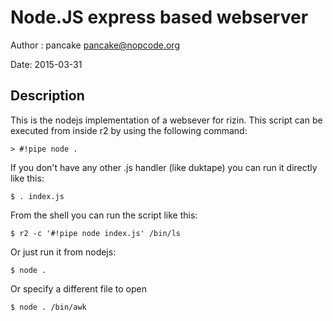 Node.JS express based webserver
===============================

Author : pancake <pancake@nopcode.org>

Date: 2015-03-31

Description
-----------

This is the nodejs implementation of a websever
for rizin. This script can be executed from
inside r2 by using the following command:

	> #!pipe node .

If you don't have any other .js handler (like duktape)
you can run it directly like this:

	$ . index.js

From the shell you can run the script like this:

	$ r2 -c '#!pipe node index.js' /bin/ls

Or just run it from nodejs:

	$ node .

Or specify a different file to open

	$ node . /bin/awk

